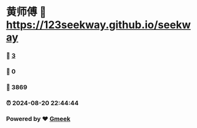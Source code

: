 # 黄师傅 :link: https://123seekway.github.io/seekway 
### :page_facing_up: [3](https://123seekway.github.io/seekway/tag.html) 
### :speech_balloon: 0 
### :hibiscus: 3869 
### :alarm_clock: 2024-08-20 22:44:44 
### Powered by :heart: [Gmeek](https://github.com/Meekdai/Gmeek)
